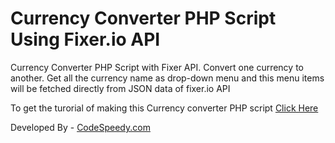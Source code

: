 # Currency Converter PHP Script Using Fixer.io API
Currency Converter PHP Script with Fixer API. Convert one currency to another. 
Get all the currency name as drop-down menu and this menu items will be fetched directly from JSON data of fixer.io API

To get the turorial of making this Currency converter PHP script 
[Click Here](https://www.codespeedy.com/free-currency-converter-api-php-script)

Developed By - [CodeSpeedy.com](https://codespeedy.com)
